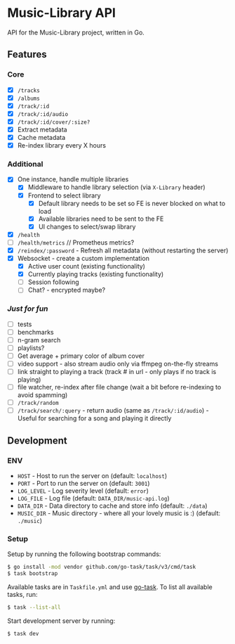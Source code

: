 # Music-Library API

API for the Music-Library project, written in Go.

## Features

### Core

-   [x] `/tracks`
-   [x] `/albums`
-   [x] `/track/:id`
-   [x] `/track/:id/audio`
-   [x] `/track/:id/cover/:size?`
-   [x] Extract metadata
-   [x] Cache metadata
-   [x] Re-index library every X hours

### Additional

-   [x] One instance, handle multiple libraries
    -   [x] Middleware to handle library selection (via `X-Library` header)
    -   [x] Frontend to select library
        -   [x] Default library needs to be set so FE is never blocked on what to load
        -   [x] Available libraries need to be sent to the FE
        -   [x] UI changes to select/swap library
-   [x] `/health`
-   [ ] `/health/metrics` // Prometheus metrics?
-   [x] `/reindex/:password` - Refresh all metadata (without restarting the server)
-   [x] Websocket - create a custom implementation
    -   [x] Active user count (existing functionality)
    -   [x] Currently playing tracks (existing functionality)
    -   [ ] Session following
    -   [ ] Chat? - encrypted maybe?

### _Just for fun_

-   [ ] tests
-   [ ] benchmarks
-   [ ] n-gram search
-   [ ] playlists?
-   [ ] Get average + primary color of album cover
-   [ ] video support - also stream audio only via ffmpeg on-the-fly streams
-   [ ] link straight to playing a track (track # in url - only plays if no track is playing)
-   [ ] file watcher, re-index after file change (wait a bit before re-indexing to avoid spamming)
-   [ ] `/track/random`
-   [ ] `/track/search/:query` - return audio (same as `/track/:id/audio`) - Useful for searching for a song and playing it directly

## Development

### ENV

-   `HOST` - Host to run the server on (default: `localhost`)
-   `PORT` - Port to run the server on (default: `3001`)
-   `LOG_LEVEL` - Log severity level (default: `error`)
-   `LOG_FILE` - Log file (default: `DATA_DIR/music-api.log`)
-   `DATA_DIR` - Data directory to cache and store info (default: `./data`)
-   `MUSIC_DIR` - Music directory - where all your lovely music is :) (default: `./music`)

### Setup

Setup by running the following bootstrap commands:

```bash
$ go install -mod vendor github.com/go-task/task/v3/cmd/task
$ task bootstrap
```

Available tasks are in `Taskfile.yml` and use [go-task](https://taskfile.dev/#/installation). To list all available tasks, run:

```bash
$ task --list-all
```

Start development server by running:

```bash
$ task dev
```
